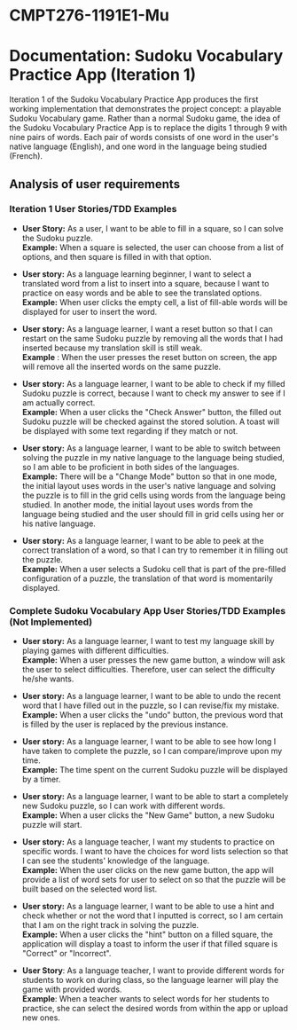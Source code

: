 # CMPT276-1191E1-Mu

# Documentation: Sudoku Vocabulary Practice App (Iteration 1)
Iteration 1 of the Sudoku Vocabulary Practice App produces the first working implementation that demonstrates the project concept: a playable Sudoku Vocabulary game. Rather than a normal Sudoku game, the idea of the Sudoku Vocabulary Practice App is to replace the digits 1 through 9 with nine pairs of words. Each pair of words consists of one word in the user's native language (English), and one word in the language being studied (French).

## Analysis of user requirements
### Iteration 1 User Stories/TDD Examples

* **User Story:**
As a user, I want to be able to fill in a square, so I can solve the Sudoku puzzle.
<br>**Example:** When a square is selected, the user can choose from a list of options,
and then square is filled in with that option.

* **User story:** As a language learning beginner, I want to select a translated word from a list to insert into a square, because I want to practice on easy words and be able to see the translated options.
<br>**Example:** When user clicks the empty cell, a list of fill-able words will be displayed for user to insert the word.

* **User story:** As a language learner, I want a reset button so that I can restart on the same Sudoku puzzle by removing all the words that I had inserted because my translation skill is still weak.
<br>**Example** : When the user presses the reset button on screen, the app will remove all the inserted words on the same puzzle.

* **User story:** As a language learner, I want to be able to check if my filled Sudoku puzzle is correct, because I want to check my answer to see if I am actually correct.
<br>**Example:** When a user clicks the "Check Answer" button, the filled out Sudoku puzzle will be checked against the stored solution. A toast will be displayed with some text regarding if they match or  not.

* **User story:** As a language learner, I want to be able to switch between solving the puzzle in my native language to the language being studied, so I am able to be proficient in both sides of the languages.
<br>**Example:** There will be a "Change Mode" button so that in one mode, the initial layout uses words in the user's native language and solving the puzzle is to fill in the grid cells using words from the language being studied. In another mode, the initial layout uses words from the language being studied and the user should fill in grid cells using her or his native language.

* **User story:** As a language learner, I want to be able to peek at the correct translation of a word, so that I can try to remember it in filling out the puzzle.
<br>**Example:** When a user selects a Sudoku cell that is part of the pre-filled configuration of a puzzle, the translation of that word is momentarily displayed.

### Complete Sudoku Vocabulary App User Stories/TDD Examples (Not Implemented)
* **User story:** As a language learner, I want to test my language skill by playing games with different difficulties.
<br>**Example:** When a user presses the new game button, a window will ask the user to select difficulties. Therefore, user can select the difficulty he/she wants.

* **User story:** As a language learner, I want to be able to undo the recent word that I have filled out in the puzzle, so I can revise/fix my mistake.
<br>**Example:** When a user clicks the "undo" button, the previous word that is filled by the user is replaced by the previous instance.

* **User story:** As a language learner, I want to be able to see how long I have taken to complete the puzzle, so I can compare/improve upon my time.
<br>**Example:** The time spent on the current Sudoku puzzle will be displayed by a timer.

* **User story:** As a language learner, I want to be able to start a completely new Sudoku puzzle, so I can work with different words.
<br>**Example:** When a user clicks the "New Game" button, a new Sudoku puzzle will start.

* **User story:** As a language teacher, I want my students to practice on specific words. I want to have the choices for word lists selection so that I can see the students' knowledge of the language.
<br>**Example:** When the user clicks on the new game button, the app will provide a list of word sets for user to select on so that the puzzle will be built based on the selected word list.

* **User story:** As a language learner, I want to be able to use a hint and check whether or not the word that I inputted is correct, so I am certain that I am on the right track in solving the puzzle.
<br>**Example:** When a user clicks the "hint" button on a filled square, the application will display a toast to inform the user if that filled square is "Correct" or "Incorrect".

* **User Story**: As a language teacher, I want to provide different words for students to work on during class, so the language learner will play the game with provided words.
<br>**Example**: When a teacher wants to select words for her students to practice, she can select the desired words from within the app or upload new ones.
